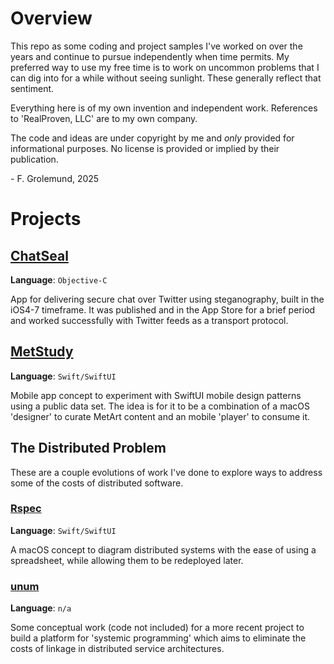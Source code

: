 # Overview
This repo as some coding and project samples I've worked on over the years and 
continue to pursue independently when time permits.  My preferred way to use
my free time is to work on uncommon problems that I can dig into for a while
without seeing sunlight.  These generally reflect that sentiment.

Everything here is of my own invention and independent work.  References to
'RealProven, LLC' are to my own company.

The code and ideas are under copyright by me and _only_ provided for 
informational purposes.  No license is provided or implied by their publication.

\- F. Grolemund, 2025


# Projects

## [ChatSeal](./ChatSeal)
**Language**: `Objective-C`

App for delivering secure chat over Twitter using steganography, built in the 
iOS4-7 timeframe.  It was published and in the App Store for a brief period and
worked successfully with Twitter feeds as a transport protocol.


## [MetStudy](./metstudy)
**Language**: `Swift/SwiftUI`

Mobile app concept to experiment with SwiftUI mobile design patterns using a 
public data set.  The idea is for it to be a combination of a macOS 'designer'
to curate MetArt content and an mobile 'player' to consume it.


## The Distributed Problem
These are a couple evolutions of work I've done to explore ways to address some
of the costs of distributed software.


### [Rspec](./Rspec)
**Language**: `Swift/SwiftUI`

A macOS concept to diagram distributed systems with the ease of using a 
spreadsheet, while allowing them to be redeployed later.  


### [unum](./unum)
**Language**: `n/a`

Some conceptual work (code not included) for a more recent project to build a
platform for 'systemic programming' which aims to eliminate the costs of linkage
in distributed service architectures.
